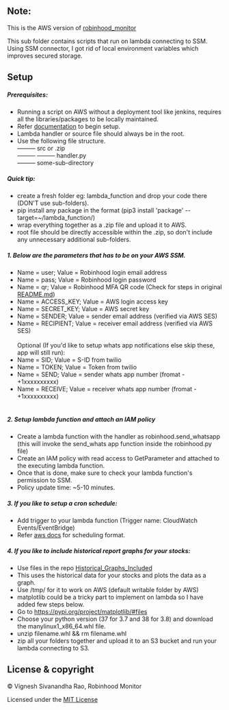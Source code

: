 ## Note: 
This is the AWS version of [robinhood_monitor](https://github.com/thevickypedia/robinhood_monitor)

This sub folder contains scripts that run on lambda connecting to SSM. Using SSM connector, I got rid of local environment variables which improves secured storage.

## Setup

##### Prerequisites:
* Running a script on AWS without a deployment tool like jenkins, requires all the libraries/packages to be locally maintained. 
* Refer [documentation](https://aws.amazon.com/premiumsupport/knowledge-center/build-python-lambda-deployment-package/) to begin setup.
* Lambda handler or source file should always be in the root.
* Use the following file structure.<br>
——— src or .zip<br>
——— ——— handler.py<br>
——— some-sub-directory

##### Quick tip:
* create a fresh folder eg: lambda_function and drop your code there (DON'T use sub-folders).
* pip install any package in the format (pip3 install 'package' --target=~/lambda_function/)
* wrap everything together as a .zip file and upload it to AWS.
* root file should be directly accessible within the .zip, so don't include any unnecessary additional sub-folders.

##### 1. Below are the parameters that has to be on your AWS SSM.

* Name = user; Value = Robinhood login email address
* Name = pass; Value = Robinhood login password
* Name = qr; Value = Robinhood MFA QR code (Check for steps in original [README.md](https://github.com/thevickypedia/robinhood_monitor/blob/master/README.md))
* Name = ACCESS_KEY; Value = AWS login access key
* Name = SECRET_KEY; Value = AWS secret key
* Name = SENDER; Value = sender email address (verified via AWS SES)
* Name = RECIPIENT; Value = receiver email address (verified via AWS SES)
<br/><br/>Optional (If you'd like to setup whats app notifications else skip these, app will still run):
* Name = SID; Value = S-ID from twilio
* Name = TOKEN; Value = Token from twilio
* Name = SEND; Value = sender whats app number (fromat - +1xxxxxxxxxx)
* Name = RECEIVE; Value = receiver whats app number (fromat - +1xxxxxxxxxx)<br><br>

##### 2. Setup lambda function and attach an IAM policy

* Create a lambda function with the handler as robinhood.send_whatsapp (this will invoke the send_whats app function inside the robinhood.py file)
* Create an IAM policy with read access to GetParameter and attached to the executing lambda function.
* Once that is done, make sure to check your lambda function's permission to SSM.
* Policy update time: ~5-10 minutes.

##### 3. If you like to setup a cron schedule:
* Add trigger to your lambda function (Trigger name: CloudWatch Events/EventBridge)
* Refer [aws docs](https://docs.aws.amazon.com/AmazonCloudWatch/latest/events/ScheduledEvents.html) for scheduling format.

##### 4. If you like to include historical report graphs for your stocks:
* Use files in the repo [Historical_Graphs_Included](https://github.com/thevickypedia/stock_hawk/tree/master/Historical_Graphs_Included)
* This uses the historical data for your stocks and plots the data as a graph.
* Use /tmp/ for it to work on AWS (default writable folder by AWS)
* matplotlib could be a tricky part to implement on lambda so I have added few steps below.
* Go to https://pypi.org/project/matplotlib/#files
* Choose your python version (37 for 3.7 and 38 for 3.8) and download the manylinux1_x86_64.whl file.
* unzip filename.whl && rm filename.whl
* zip all your folders together and upload it to an S3 bucket and run your lambda connecting to S3.

## License & copyright

&copy; Vignesh Sivanandha Rao, Robinhood Monitor

Licensed under the [MIT License](LICENSE)
